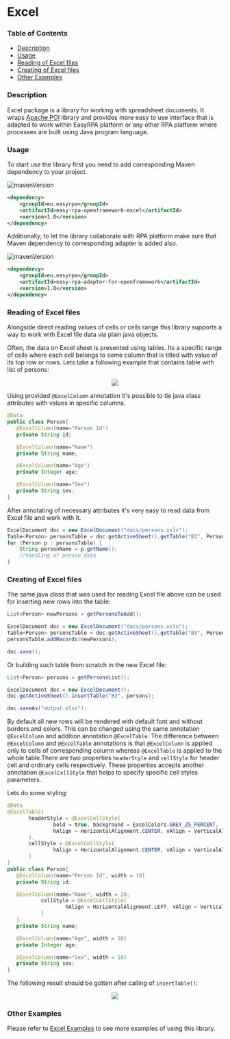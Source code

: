 # Excel

### Table of Contents
* [Description](#description)
* [Usage](#usage)
* [Reading of Excel files](#reading-of-excel-files)
* [Creating of Excel files](#creating-of-excel-files)
* [Other Examples](#other-examples)

### Description

Excel package is a library for working with spreadsheet documents. It wraps [Apache POI](https://poi.apache.org/) 
library and provides more easy to use interface that is adapted to work within EasyRPA platform or any other RPA 
platform where processes are built using Java program language.

### Usage

To start use the library first you need to add corresponding Maven dependency to your project.

![mavenVersion](https://img.shields.io/maven-central/v/eu.easyrpa/easy-rpa-openframework-excel)
```xml
<dependency>
    <groupId>eu.easyrpa</groupId>
    <artifactId>easy-rpa-openframework-excel</artifactId>
    <version>1.0</version>
</dependency>
```

Additionally, to let the library collaborate with RPA platform make sure that Maven dependency to corresponding adapter 
is added also. 

![mavenVersion](https://img.shields.io/maven-central/v/eu.easyrpa/easy-rpa-adapter-for-openframework)
```xml
<dependency>
    <groupId>eu.easyrpa</groupId>
    <artifactId>easy-rpa-adapter-for-openframework</artifactId>
    <version>1.0</version>
</dependency>
```

### Reading of Excel files

Alongside direct reading values of cells or cells range this library supports a way to work with Excel file data via 
plain java objects. 

Often, the data on Excel sheet is presented using tables. Its a specific range of cells where each cell belongs to some
column that is titled with value of its top row or rows. Lets take a following example that contains table with list of 
persons:

<p align="center">
  <img src="https://i.postimg.cc/jdchRRd5/excel-file-sample.png">
</p>

Using provided `@ExcelColumn` annotation it's possible to tie java class attributes with values in specific columns.             
 ```Java
@Data
public class Person{
    @ExcelColumn(name="Person Id")
    private String id;

    @ExcelColumn(name="Name")
    private String name;

    @ExcelColumn(name="Age")
    private Integer age;

    @ExcelColumn(name="Sex")
    private String sex;
}     
```
After annotating of necessary attributes it's very easy to read data from Excel file and work with it.
```Java
ExcelDocument doc = new ExcelDocument("docs/persons.xslx");
Table<Person> personsTable = doc.getActiveSheet().getTable("B3", Person.class);
for (Person p : personsTable) {
    String personName = p.getName();
    //handling of person data
}    
```

### Creating of Excel files

The same java class that was used for reading Excel file above can be used for inserting new rows into the table:
 ```Java
List<Person> newPersons = getPersonsToAdd();

ExcelDocument doc = new ExcelDocument("docs/persons.xslx");
Table<Person> personsTable = doc.getActiveSheet().getTable("B3", Person.class);
personsTable.addRecords(newPersons);

doc.save();
```

Or building such table from scratch in the new Excel file:
```Java
List<Person> persons = getPersonsList();

ExcelDocument doc = new ExcelDocument();
doc.getActiveSheet().insertTable("B3", persons);

doc.saveAs("output.xlsx");
```
By default all new rows will be rendered with default font and without borders and colors. This can be changed using 
the same annotation `@ExcelColumn` and addition annotation `@ExcelTable`. The difference between `@ExcelColumn` and 
`@ExcelTable` annotations is that `@ExcelColumn` is applied only to cells of corresponding column whereas `@ExcelTable` 
is applied to the whole table.There are two properties `headerStyle` and `cellStyle` for header cell and ordinary cells 
respectively. These properties accepts another annotation `@ExcelCellStyle` that helps to specify specific cell styles 
parameters. 

Lets do some styling:
 
 ```Java
@Data
@ExcelTable(
        headerStyle = @ExcelCellStyle(
                bold = true, background = ExcelColors.GREY_25_PERCENT,
                hAlign = HorizontalAlignment.CENTER, vAlign = VerticalAlignment.CENTER
        ),
        cellStyle = @ExcelCellStyle(
                hAlign = HorizontalAlignment.CENTER, vAlign = VerticalAlignment.TOP
        )     
)
public class Person{
    @ExcelColumn(name="Person Id", width = 10)
    private String id;

    @ExcelColumn(name="Name", width = 20,
            cellStyle = @ExcelCellStyle(
                    hAlign = HorizontalAlignment.LEFT, vAlign = VerticalAlignment.TOP
            ) 
    )
    private String name;

    @ExcelColumn(name="Age", width = 10)
    private Integer age;

    @ExcelColumn(name="Sex", width = 10)
    private String sex;
}     
```

The following result should be gotten after calling of `insertTable()`:

<p align="center">
  <img src="https://i.postimg.cc/y8SWvT5H/excel-file-creating.png">
</p>

### Other Examples

Please refer to [Excel Examples](../../examples#excel) to see more examples of using this library.
